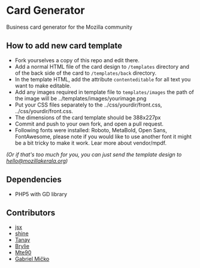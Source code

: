 Card Generator
==============

Business card generator for the Mozilla community


## How to add new card template ##
* Fork yourselves a copy of this repo and edit there.
* Add a normal HTML file of the card design to `/templates` directory and of the back side of the card to `/templates/back` directory.
* In the template HTML, add the attribute `contenteditable` for all text you want to make editable.
* Add any images required in template file to `templates/images` the path of the image will be ../templates/images/yourimage.png
* Put your CSS files separately to the ../css/yourdir/front.css, ../css/yourdir/front.css.
* The dimensions of the card template should be 388x227px
* Commit and push to your own fork, and open a pull request.
* Following fonts were installed: Roboto, MetaBold, Open Sans, FontAwesome, please note
if you would like to use another font it might be a bit tricky to make it work.
Lear more about vendor/mpdf.

_(Or if that's too much for you, you can just send the template design to hello@mozillakerala.org)_

## Dependencies ##
* PHP5 with GD library

## Contributors ##
* [jsx](https://github.com/riverspirit)
* [shine](https://github.com/shinescodes)
* [Tanay](https://github.com/tanay1337)
* [Brylie](https://github.com/brylie)
* [Mte90](https://github.com/Mte90)
* [Gabriel Mičko](https://github.com/gabrielmicko)
